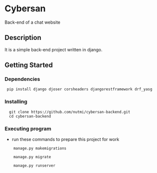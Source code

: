 # Cybersan

Back-end of a chat website

## Description

It is a simple back-end project written in django. 

## Getting Started

### Dependencies

  ```
   pip install django djoser corsheaders djangorestframework drf_yasg
  ```

### Installing

  ```
    git clone https://github.com/nutmi/cybersan-backend.git
    cd cybersan-backend
  ```

### Executing program

* run these commands to prepare this project for work
```
    manage.py makemigrations
```
```
    manage.py migrate
```
```
    manage.py runserver
```
